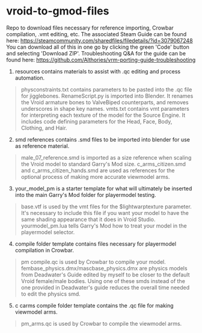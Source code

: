 # vroid-to-gmod-files
Repo to download files necessary for reference importing, Crowbar compilation, .vmt editing, etc. The associated Steam Guide can be found here: https://steamcommunity.com/sharedfiles/filedetails/?id=3079067248
You can download all of this in one go by clicking the green 'Code' button and selecting 'Download ZIP'.
Troubleshooting Q&A for the guide can be found here: https://github.com/Althories/vrm-porting-guide-troubleshooting

1) resources contains materials to assist with .qc editing and process automation.
> physconstraints.txt contains parameters to be pasted into the .qc file for jigglebones.
> RenameScript.py is imported into Blender. It renames the Vroid armature bones to ValveBiped counterparts, and removes underscores in shape key names.
> vmts.txt contains vmt parameters for interpreting each texture of the model for the Source Engine. It includes code defining parameters for the Head, Face, Body, Clothing, and Hair.
2) smd references contains .smd files to be imported into blender for use as reference material.
> male_07_reference.smd is imported as a size reference when scaling the Vroid model to standard Garry's Mod size.
> c_arms_citizen.smd and c_arms_citizen_hands.smd are used as references for the optional process of making more accurate viewmodel arms.
3) your_model_pm is a starter template for what will ultimately be inserted into the main Garry's Mod folder for playermodel testing.
> base.vtf is used by the vmt files for the $lightwarptexture parameter. It's necessary to include this file if you want your model to have the same shading appearance that it does in Vroid Studio.
> yourmodel_pm.lua tells Garry's Mod how to treat your model in the playermodel selector.
4) compile folder template contains files necessary for playermodel compilation in Crowbar.
> pm compile.qc is used by Crowbar to compile your model.
> fembase_physics.dmx/mascbase_physics.dmx are physics models from Deadwater's Guide edited by myself to be closer to the default Vroid female/male bodies. Using one of these smds instead of the one provided in Deadwater's guide reduces the overall time needed to edit the physics smd.
5) c carms compile folder template contains the .qc file for making viewmodel arms.
> pm_arms.qc is used by Crowbar to compile the viewmodel arms.
